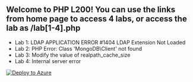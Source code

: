 
## Welcome to PHP L200! You can use the links from home page to access 4 labs, or access the lab as /lab[1-4].php

- Lab 1: LDAP APPLICATION ERROR #1404 LDAP Extension Not Loaded
- Lab 2: PHP Error: Class 'MongoDB\Client' not found
- Lab 3: Modify the value of realpath_cache_size
- Lab 4: Internal server error

[![Deploy to Azure](http://azuredeploy.net/deploybutton.png)](https://azuredeploy.net/)
